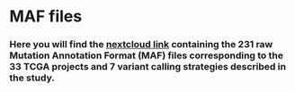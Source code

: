 # MAF files
### Here you will find the [nextcloud link](https://nextcloud_micro.carrerasresearch.org/index.php/s/PkGLrCMkSqyAAqF) containing the 231 raw Mutation Annotation Format (MAF) files corresponding to the 33 TCGA projects and 7 variant calling strategies described in the study. 
